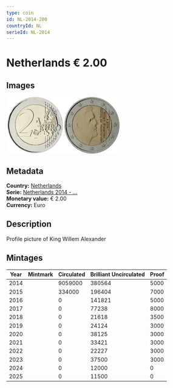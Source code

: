```yaml
---
type: coin
id: NL-2014-200
countryId: NL
serieId: NL-2014
---
```


# Netherlands € 2.00

## Images

<img src="../../../Images/common-2007-200.webp" height="150" alt="Front image"><img src="Images/netherlands-2014-200.webp" height="150" alt="Back image">

## Metadata

**Country:** [Netherlands](../index.md)\
**Serie:** [Netherlands 2014 - ...](index.md)\
**Monetary value:** € 2.00\
**Currency:** Euro

## Description

Profile picture of King Willem Alexander

## Mintages

| Year | Mintmark | Circulated | Brilliant Uncirculated | Proof |
| ---- | -------- | ---------- | ---------------------- | ----- |
| 2014 |          | 9059000    | 380564                 | 5000  |
| 2015 |          | 334000     | 196404                 | 7000  |
| 2016 |          | 0          | 141821                 | 5000  |
| 2017 |          | 0          | 77238                  | 8000  |
| 2018 |          | 0          | 21618                  | 3500  |
| 2019 |          | 0          | 24124                  | 3000  |
| 2020 |          | 0          | 38125                  | 3000  |
| 2021 |          | 0          | 33421                  | 3000  |
| 2022 |          | 0          | 22227                  | 3000  |
| 2023 |          | 0          | 37500                  | 3000  |
| 2024 |          | 0          | 12000                  | 0     |
| 2025 |          | 0          | 11500                  | 0     |
